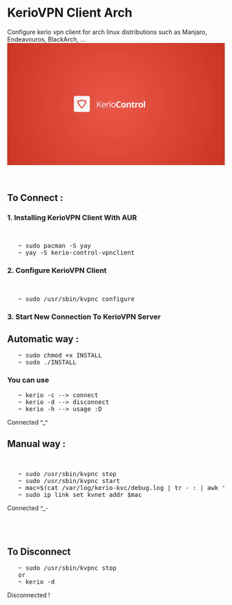 # KerioVPN Client Arch
Configure kerio vpn client for arch linux distributions such as Manjaro, Endeavouros, BlackArch, ...
![](.temp/kerio-Banner.jpg?raw=true)

<br>

## To Connect :

### 1. Installing KerioVPN Client With AUR
<br>
<pre>
   ~ sudo pacman -S yay     
   ~ yay -S kerio-control-vpnclient
</pre>

### 2. Configure KerioVPN Client
<br>
<pre>
   ~ sudo /usr/sbin/kvpnc configure
</pre>

### 3. Start New Connection To KerioVPN Server

## Automatic way :
<pre>
   ~ sudo chmod +x INSTALL
   ~ sudo ./INSTALL
</pre>

### You can use 
<pre>
   ~ kerio -c --> connect
   ~ kerio -d --> disconnect
   ~ kerio -h --> usage :D
</pre>
Connected  ^_^


## Manual way :
<br>
<pre>
   ~ sudo /usr/sbin/kvpnc stop
   ~ sudo /usr/sbin/kvpnc start
   ~ mac=$(cat /var/log/kerio-kvc/debug.log | tr - : | awk '/MAC/ {print $15}')
   ~ sudo ip link set kvnet addr $mac
</pre>
Connected  ^_-
<br>

<br>
<br>
<br>

## To Disconnect
<pre>
   ~ sudo /usr/sbin/kvpnc stop
   or
   ~ kerio -d
</pre>
Disconnected !
<br>


